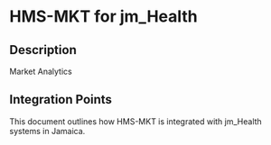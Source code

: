 # HMS-MKT for jm_Health

## Description

Market Analytics

## Integration Points

This document outlines how HMS-MKT is integrated with jm_Health systems in Jamaica.

